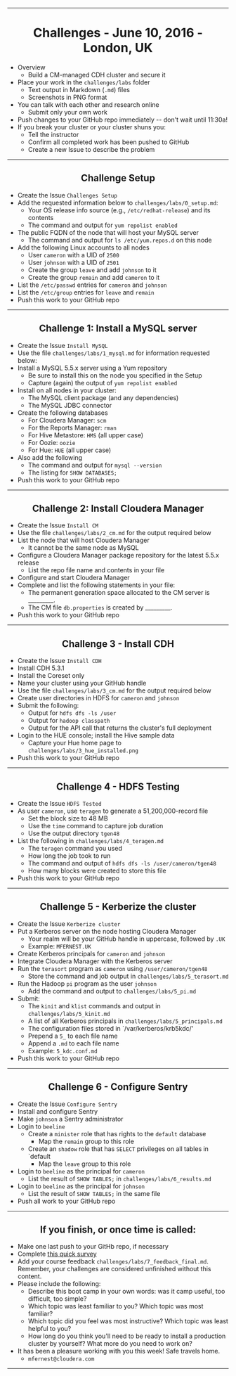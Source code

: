 <!-- CSS work goes here for the time being -->
<!-- set a:link text-decoration to none -->
<!-- set a:hover text-decoration to underline -->
<!-- http://forums.markdownpad.com/discussion/143/include-pdf-pagebreak-instructions-in-markdown/p1 -->

---
<div style="page-break-after: always;"></div>

# <center> Challenges - June 10, 2016 - London, UK

* Overview
    * Build a CM-managed CDH cluster and secure it
* Place your work in the `challenges/labs` folder
    * Text output in Markdown (`.md`) files 
    * Screenshots in PNG format
* You can talk with each other and research online
    * Submit only your own work
* Push changes to your GitHub repo immediately -- don't wait until 11:30a!
* If you break your cluster or your cluster shuns you:
    * Tell the instructor
    * Confirm all completed work has been pushed to GitHub
    * Create a new Issue to describe the problem 

---
<div style="page-break-after: always;"></div>

## <center> Challenge Setup

* Create the Issue `Challenges Setup`
* Add the requested information below to `challenges/labs/0_setup.md`:
    * Your OS release info source (e.g., `/etc/redhat-release`) and its contents
    * The command and output for `yum repolist enabled`
* The public FQDN of the node that will host your MySQL server
    * The command and output for `ls /etc/yum.repos.d` on this node
* Add the following Linux accounts to all nodes
    * User `cameron` with a UID of `2500`
    * User `johnson` with a UID of `2501`
    * Create the group `leave` and add `johnson` to it
    * Create the group `remain` and add `cameron` to it
* List the `/etc/passwd` entries for `cameron` and `johnson`
* List the `/etc/group` entries for `leave` and `remain`
* Push this work to your GitHub repo 

---
<div style="page-break-after: always;"></div>

## <center> Challenge 1: Install a MySQL server

* Create the Issue `Install MySQL`
* Use the file `challenges/labs/1_mysql.md` for information requested below:
* Install a MySQL 5.5.x server using a Yum repository
    * Be sure to install this on the node you specified in the Setup 
    * Capture (again) the output of `yum repolist enabled`
* Install on all nodes in your cluster:
    * The MySQL client package (and any dependencies)
    * The MySQL JDBC connector 
* Create the following databases
    * For Cloudera Manager: `scm` 
    * For the Reports Manager: `rman`
    * For Hive Metastore: `HMS` (all upper case)
    * For Oozie: `oozie`
    * For Hue: `HUE` (all upper case)
* Also add the following 
    * The command and output for `mysql --version`
    * The listing for `SHOW DATABASES;`
* Push this work to your GitHub repo

---
<div style="page-break-after: always;"></div>

## <center> Challenge 2: Install Cloudera Manager

* Create the Issue `Install CM`
* Use the file `challenges/labs/2_cm.md` for the output required below
* List the node that will host Cloudera Manager
    * It cannot be the same node as MySQL
* Configure a Cloudera Manager package repository for the latest 5.5.x release
    * List the repo file name and contents in your file
* Configure and start Cloudera Manager 
* Complete and list the following statements in your file:
    * The permanent generation space allocated to the CM server is _________.
    * The CM file `db.properties` is created by _________.
* Push this work to your GitHub repo

---
<div style="page-break-after: always;"></div>

## <center> Challenge 3 - Install CDH

* Create the Issue `Install CDH`
* Install CDH 5.3.1
* Install the Coreset only
* Name your cluster using your GitHub handle
* Use the file `challenges/labs/3_cm.md` for the output required below
* Create user directories in HDFS for `cameron` and `johnson`
* Submit the following:
    * Output for `hdfs dfs -ls /user`
    * Output for `hadoop classpath`
    * Output for the API call that returns the cluster's full deployment
* Login to the HUE console; install the Hive sample data
    * Capture your Hue home page to `challenges/labs/3_hue_installed.png`
* Push this work to your GitHub repo

---
<div style="page-break-after: always;"></div>

## <center> Challenge 4 - HDFS Testing

* Create the Issue `HDFS Tested`
* As user `cameron`, use `teragen` to generate a 51,200,000-record file
    * Set the block size to 48 MB
    * Use the `time` command to capture job duration
    * Use the output directory `tgen48`
* List the following in `challenges/labs/4_teragen.md`
    * The `teragen` command you used 
    * How long the job took to run
    * The command and output of `hdfs dfs -ls /user/cameron/tgen48`
    * How many blocks were created to store this file
* Push this work to your GitHub repo

---
<div style="page-break-after: always;"></div>

## <center> Challenge 5 - Kerberize the cluster

* Create the Issue `Kerberize cluster`
* Put a Kerberos server on the node hosting Cloudera Manager
    * Your realm will be your GitHub handle in uppercase, followed by `.UK`
    * Example: `MFERNEST.UK`
* Create Kerberos principals for `cameron` and `johnson`
* Integrate Cloudera Manager with the Kerberos server
* Run the `terasort` program as `cameron` using `/user/cameron/tgen48`
    * Store the command and job output in `challenges/labs/5_terasort.md`
* Run the Hadoop `pi` program as the user `johnson`
    * Add the command and output to `challenges/labs/5_pi.md`
* Submit:
    * The `kinit` and `klist` commands and output in `challenges/labs/5_kinit.md`
    * A list of all Kerberos principals in `challenges/labs/5_principals.md`
    * The configuration files stored in `/var/kerberos/krb5kdc/' 
    * Prepend a `5_` to each file name
    * Append a `.md` to each file name
    * Example: `5_kdc.conf.md`
* Push this work to your GitHub repo

---
<div style="page-break-after: always;"></div>

## <center> Challenge 6 - Configure Sentry

* Create the Issue `Configure Sentry`
* Install and configure Sentry
* Make `johnson` a Sentry administrator
* Login to `beeline` 
    * Create a `minister` role that has rights to the `default` database
        * Map the `remain` group to this role
    * Create an `shadow` role that has `SELECT` privileges on all tables in `default
        * Map the `leave` group to this role
* Login to `beeline` as the principal for `cameron`
    * List the result of `SHOW TABLES;` in `challenges/labs/6_results.md`
* Login to `beeline` as the principal for `johnson`
    * List the result of `SHOW TABLES;` in the same file
* Push all work to your GitHub repo

---
<div style="page-break-after: always;"></div>

## <center> If you finish, or once time is called:

* Make one last push to your GitHb repo, if necessary
* Complete [this quick survey](https://docs.google.com/forms/d/1cFfvTHKz8TEYZgkkZSQFAYtULxsuc-S1qE2kiDFSrBo/viewform)
* Add your course feedback `challenges/labs/7_feedback_final.md`. Remember, your challenges are considered
unfinished without this content.
* Please include the following:
    * Describe this boot camp in your own words: was it camp useful, too difficult, too simple? 
    * Which topic was least familiar to you? Which topic was most familiar?
    * Which topic did you feel was most instructive? Which topic was least helpful to you?
    * How long do you think you'll need to be ready to install a production cluster by yourself? What more do you need to work on?
* It has been a pleasure working with you this week! Safe travels home.
    * `mfernest@cloudera.com`

---
<div style="page-break-after: always;"></div>
